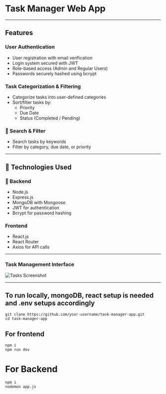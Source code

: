 # Task Manager Web App
---

## Features

### User Authentication
- User registration with email verification
- Login system secured with JWT
- Role-based access (Admin and Regular Users)
- Passwords securely hashed using bcrypt

### Task Categorization & Filtering
- Categorize tasks into user-defined categories
- Sort/filter tasks by:
  - Priority
  - Due Date
  - Status (Completed / Pending)

### 🔎 Search & Filter
- Search tasks by keywords
- Filter by category, due date, or priority

---

## 🧪 Technologies Used

### 🔧 Backend
- Node.js
- Express.js
- MongoDB with Mongoose
- JWT for authentication
- Bcrypt for password hashing

### Frontend
- React.js
- React Router
- Axios for API calls

---

### Task Management Interface
![Tasks Screenshot](./images/tasks.png)

---

## To run locally, mongoDB, react setup is needed and .env setups accordingly

```
git clone https://github.com/your-username/task-manager-app.git
cd task-manager-app
```
## For frontend

```
npm i
npm run dev
```
# For Backend
```
npm i
nodemon app.js
```
